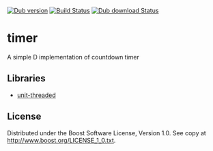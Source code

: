 [![Dub version](https://img.shields.io/dub/v/timer.svg)](https://code.dlang.org/packages/timer)
[![Build Status](https://travis-ci.org/o3o/timer.svg?branch=master)](https://travis-ci.org/o3o/timer)
[![Dub download Status](https://img.shields.io/dub/dt/timer.svg)](https://code.dlang.org/packages/timer)


# timer
A simple D implementation of countdown timer

## Libraries
* [unit-threaded](https://github.com/atilaneves/unit-threaded.git)

## License
Distributed under the Boost Software License, Version 1.0.
See copy at http://www.boost.org/LICENSE_1_0.txt.
